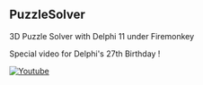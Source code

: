 ## PuzzleSolver

3D Puzzle Solver with Delphi 11 under Firemonkey

Special video for Delphi's 27th Birthday !

[![Youtube](https://img.youtube.com/vi/9ttIgAJt7Bg/0.jpg)](https://www.youtube.com/watch?v=9ttIgAJt7Bg)